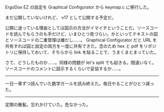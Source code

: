 ErgoDox EZ の設定を Graphical Configurator から keymap.c に移行した。

まだ公開していないけれど、 v17 として公開する予定だ。

公開に迷っている理由としては図示の方法がイマイチということだ。ソースコードを読んでもらうのも手だけど、いまひとつ見づらい。かといってテキストの図とソースコードの二重管理は嫌だし……。
Graphical Configurator だと URL を共有すれば図と設定の両方を一度に共有できた。念のため hex と pdf をリポジトリに保持しておいて、そちらから link を貼ることで、うまくまとまっていた。

さて、どうしたものか……。同様の問題が let's split でも起きる。間違いなく。ソースコードのコメントに図示するくらいで妥協するか……。

-----

一日一章ずつ読んでいた数学ガールを読み終えた。毎日やることがひとつ減った。

-----

定期の散髪。忘れかけていた。危なかった。
